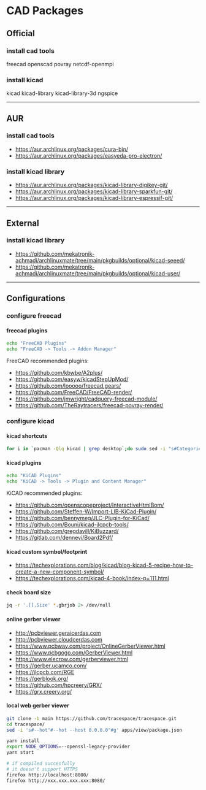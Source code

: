 # CAD Packages

## Official

### install cad tools

freecad openscad
povray netcdf-openmpi

### install kicad

kicad kicad-library
kicad-library-3d ngspice

--------------------------------------------------------------------------------

## AUR

### install cad tools

- https://aur.archlinux.org/packages/cura-bin/
- https://aur.archlinux.org/packages/easyeda-pro-electron/

### install kicad library

- https://aur.archlinux.org/packages/kicad-library-digikey-git/
- https://aur.archlinux.org/packages/kicad-library-sparkfun-git/
- https://aur.archlinux.org/packages/kicad-library-espressif-git/

--------------------------------------------------------------------------------

## External

### install kicad library

- https://github.com/mekatronik-achmadi/archlinuxmate/tree/main/pkgbuilds/optional/kicad-seeed/
- https://github.com/mekatronik-achmadi/archlinuxmate/tree/main/pkgbuilds/optional/kicad-user/

--------------------------------------------------------------------------------

## Configurations

### configure freecad

#### freecad plugins

```sh
echo "FreeCAD Plugins"
echo "FreeCAD -> Tools -> Addon Manager"
```

FreeCAD recommended plugins:

- https://github.com/kbwbe/A2plus/
- https://github.com/easyw/kicadStepUpMod/
- https://github.com/looooo/freecad.gears/
- https://github.com/FreeCAD/FreeCAD-render/
- https://github.com/jmwright/cadquery-freecad-module/
- https://github.com/TheRaytracers/freecad-povray-render/

### configure kicad

#### kicad shortcuts

```sh
for i in `pacman -Qlq kicad | grep desktop`;do sudo sed -i "s#Categories=Science;Electronics;#Categories=Development;#g" $i;done
```

#### kicad plugins

```sh
echo "KiCAD Plugins"
echo "KiCAD -> Tools -> Plugin and Content Manager"
```

KiCAD recommended plugins:

- https://github.com/openscopeproject/InteractiveHtmlBom/
- https://github.com/Steffen-W/Import-LIB-KiCad-Plugin/
- https://github.com/bennymeg/JLC-Plugin-for-KiCad/
- https://github.com/Bouni/kicad-jlcpcb-tools/
- https://github.com/gregdavill/KiBuzzard/
- https://gitlab.com/dennevi/Board2Pdf/

#### kicad custom symbol/footprint

- https://techexplorations.com/blog/kicad/blog-kicad-5-recipe-how-to-create-a-new-component-symbol/
- https://techexplorations.com/kicad-4-book/index-p=111.html

#### check board size

```sh
jq -r '.[].Size' *.gbrjob 2> /dev/null
```

#### online gerber viewer

- http://pcbviewer.geraicerdas.com
- http://pcbviewer.cloudcerdas.com
- https://www.pcbway.com/project/OnlineGerberViewer.html
- https://www.pcbgogo.com/GerberViewer.html
- https://www.elecrow.com/gerberviewer.html
- https://gerber.ucamco.com/
- https://jlcpcb.com/RGE
- https://gerblook.org/
- https://github.com/hpcreery/GRX/
- https://grx.creery.org/

#### local web gerber viewer

```sh
git clone -b main https://github.com/tracespace/tracespace.git
cd tracespace/
sed -i 's#--hot"#--hot --host 0.0.0.0"#g' apps/view/package.json

yarn install
export NODE_OPTIONS=--openssl-legacy-provider
yarn start

# if compiled succesfully
# it doesn't support HTTPS
firefox http://localhost:8080/
firefox http://xxx.xxx.xxx.xxx:8080/
```

